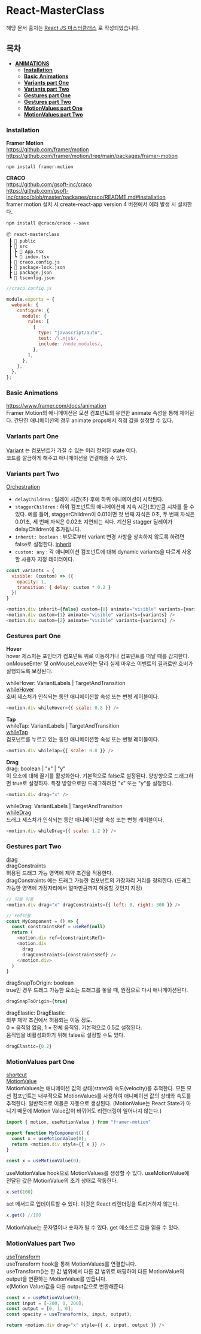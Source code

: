 # React-MasterClass
해당 문서 출처는 [React JS 마스터클래스](https://nomadcoders.co/react-masterclass/lobby) 로 작성되었습니다.

## 목차
* **[ANIMATIONS](#animations)**
   * **[Installation](#istallation)**
   * **[Basic Animations](#basic-animations)**
   * **[Variants part One](#variants-part-one)**
   * **[Variants part Two](#variants-part-two)**
   * **[Gestures part One](#gestures-part-one)**
   * **[Gestures part Two](#gestures-part-two)**
   * **[MotionValues part One](#motionvalues-part-one)**
   * **[MotionValues part Two](#motionvalues-part-two)**
   
### Installation
__Framer Motion__   
https://github.com/framer/motion   
https://github.com/framer/motion/tree/main/packages/framer-motion   

```
npm install framer-motion
```

__CRACO__   
https://github.com/gsoft-inc/craco    
https://github.com/gsoft-inc/craco/blob/master/packages/craco/README.md#installation    
framer motion 설치 시 create-react-app version 4 버전에서 에러 발생 시 설치한다.   
```
npm install @craco/craco --save
```
```
📦 react-masterclass
 ┣ 📂 public
 ┣ 📂 src
 ┃ ┣ 📜 App.tsx
 ┃ ┗ 📜 index.tsx
 ┣ 📜 craco.config.js
 ┣ 📜 package-lock.json
 ┣ 📜 package.json
 ┗ 📜 tsconfig.json
```
```js
//craco.config.js

module.exports = {
  webpack: {
    configure: {
      module: {
        rules: [
          {
            type: "javascript/auto",
            test: /\.mjs$/,
            include: /node_modules/,
          },
        ],
      },
    },
  },
};
```

### Basic Animations   
https://www.framer.com/docs/animation   
Framer Motion의 애니메이션은 모션 컴포넌트의 유연한 animate 속성을 통해 제어된다. 간단한 애니메이션의 경우 animate props에서 직접 값을 설정할 수 있다.   

### Variants part One
[Variant](https://www.framer.com/docs/introduction/##variants) 는 컴포넌트가 가질 수 있는 미리 정의된 state 이다.   
코드를 깔끔하게 해주고 애니매이션을 연결해줄 수 있다.

### Variants part Two
[Orchestration](https://www.framer.com/motion/transition/#orchestration)     

- `delayChildren` : 딜레이 시간(초) 후에 하위 애니메이션이 시작된다.   
- `staggerChildren` : 하위 컴포넌트의 애니메이션에 지속 시간(초)만큼 시차를 둘 수 있다. 예를 들어, 
staggerChildren이 0.01이면 첫 번째 자식은 0초, 두 번째 자식은 0.01초, 세 번째 자식은 0.02초 지연되는 식다. 계산된 stagger 딜레이가 delayChildren에 추가됩니다.
- `inherit: boolean` : 부모로부터 variant 변경 사항을 상속하지 않도록 하려면 false로 설정한다. [inherit](https://www.framer.com/docs/component/###inherit)
- `custom: any` : 각 애니메이션 컴포넌트에 대해 dynamic variants을 다르게 사용할 사용자 지정 데이터이다.
```javascript
const variants = {
  visible: (custom) => ({
    opacity: 1,
    transition: { delay: custom * 0.2 }
  })
}

<motion.div inherit={false} custom={0} animate="visible" variants={variants} />
<motion.div custom={1} animate="visible" variants={variants} />
<motion.div custom={2} animate="visible" variants={variants} />
```

### Gestures part One
__Hover__   
hover 제스처는 포인터가 컴포넌트 위로 이동하거나 컴포넌트를 떠날 때를 감지한다. onMouseEnter 및 onMouseLeave와는 달리 실제 마우스 이벤트의 결과로만 호버가 실행되도록 보장된다.   

whileHover: VariantLabels | TargetAndTransition   
[whileHover](https://www.framer.com/docs/gestures/#hover)     
호버 제스처가 인식되는 동안 애니메이션할 속성 또는 변형 레이블이다.   
```javascript
<motion.div whileHover={{ scale: 0.8 }} />
```

__Tap__    
whileTap: VariantLabels | TargetAndTransition      
[whileTap](https://www.framer.com/docs/gestures/#tap)   
컴포넌트를 누르고 있는 동안 애니메이션할 속성 또는 변형 레이블이다.   
```javascript
<motion.div whileTap={{ scale: 0.8 }} />
```

__Drag__    
drag: boolean | "x" | "y"   
이 요소에 대해 끌기를 활성화한다. 기본적으로 false로 설정된다. 양방향으로 드래그하면 true로 설정하자. 특정 방향으로만 드래그하려면 "x" 또는 "y"를 설정한다.   
```javascript
<motion.div drag="x" />
```

whileDrag: VariantLabels | TargetAndTransition    
[whileDrag](https://www.framer.com/docs/gestures/#drag)    
드래그 제스처가 인식되는 동안 애니메이션할 속성 또는 변형 레이블이다.   
```javascript
<motion.div whileDrag={{ scale: 1.2 }} />
```

### Gestures part Two
[drag](https://www.framer.com/docs/gestures/#drag)   
dragConstraints   
허용된 드래그 가능 영역에 제약 조건을 적용한다.   
dragConstraints 에는 드래그 가능한 컴포넌트의 가장자리 거리를 정의한다. (드래그 가능한 영역에 가장자리에서 얼마만큼까지 허용할 것인지 지정)
```javascript
// 픽셀 이용
<motion.div drag="x" dragConstraints={{ left: 0, right: 300 }} />

// ref이용
const MyComponent = () => {
  const constraintsRef = useRef(null)
  return (
    <motion.div ref={constraintsRef}>
    <motion.div 
      drag 
      dragConstraints={constraintsRef} />
    </motion.div>
  )
}
```
dragSnapToOrigin: boolean   
true인 경우 드래그 가능한 요소는 드래그를 놓을 때, 원점으로 다시 애니메이션된다.   
```javascript
dragSnapToOrigin={true}
```

dragElastic: DragElastic   
외부 제약 조건에서 허용되는 이동 정도.    
0 = 움직임 없음, 1 = 전체 움직임. 기본적으로 0.5로 설정된다.    
움직임을 비활성화하기 위해 false로 설정할 수도 있다.
```javascript
dragElastic={0.2}
```

### MotionValues part One
[shortcut](https://pro-self-studier.tistory.com/33)   
[MotionValue](https://www.framer.com/docs/motionvalue/)   
MotionValues는 애니메이션 값의 상태(state)와 속도(velocity)를 추적한다. 모든 모션 컴포넌트는 내부적으로 MotionValues를 사용하여 애니메이션 값의 상태와 속도를 추적한다. 일반적으로 이들은 자동으로 생성된다. (MotionValue는 React State가 아니기 때문에 Motion Value값이 바뀌어도 리랜더링이 일어나지 않는다.)
```javascript
import { motion, useMotionValue } from "framer-motion"

export function MyComponent() {
  const x = useMotionValue(0);
  return <motion.div style={{ x }} />
}
```
```javascript
const x = useMotionValue(0);
```
useMotionValue hook으로 MotionValues를 생성할 수 있다. useMotionValue에 전달된 값은 MotionValue의 초기 상태로 작동한다.   

```javascript
x.set(100)
```
set 메서드로 업데이트할 수 있다. 이것은 React 리렌더링을 트리거하지 않는다.

```javascript
x.get() //100
```
MotionValue는 문자열이나 숫자가 될 수 있다. get 메소드로 값을 읽을 수 있다.

### MotionValues part Two
[useTransform](https://www.framer.com/docs/motionvalue/##usetransform)    
useTransform hook을 통해 MotionValues를 연결합니다.   
useTransform()는 한 값 범위에서 다른 값 범위로 매핑하여 다른 MotionValue의 output을 변환하는 MotionValue를 만듭니다.   
x(Motion Value)값을 다른 output값으로 변환해준다.   
```javascript
const x = useMotionValue(0);
const input = [-200, 0, 200];
const output = [0, 1, 0];
const opacity = useTransform(x, input, output);

return <motion.div drag="x" style={{ x, input, output }} />
```
